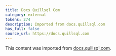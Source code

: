 ```yaml
---
title: Docs Quillsql Com
category: external
tokens: 274
description: Imported from docs.quillsql.com
has_full: false
source_url: https://docs.quillsql.com
---
```


This content was imported from [docs.quillsql.com](https://docs.quillsql.com).
